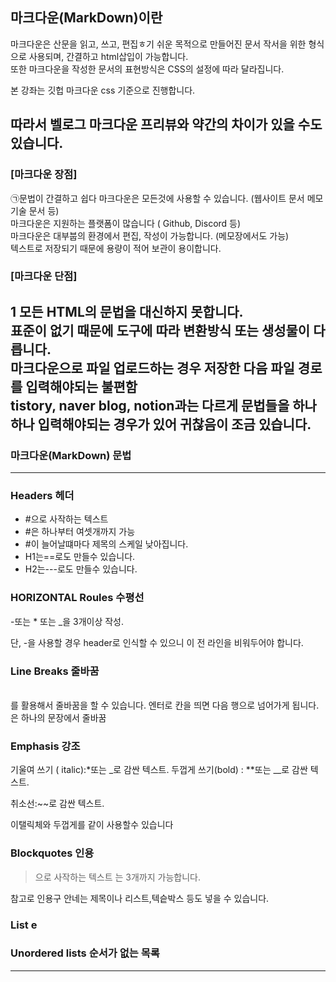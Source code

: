 

## 마크다운(MarkDown)이란

마크다운은 산문을 읽고, 쓰고, 편집ㅎ기 쉬운 목적으로 만들어진 문서 작서을 위한 형식으로 사용되며, 간결하고 html삽입이 가능합니다.        
또한 마크다운을 작성한 문서의 표현방식은 CSS의 설정에 따라 달라집니다.    

본 강좌는 깃헙 마크다운 css 기준으로 진행합니다.    

따라서 벨로그 마크다운 프리뷰와 약간의 차이가 있을 수도 있습니다.
--
### [마크다운 장점]
㉠문법이 간결하고 쉽다
마크다운은 모든것에 사용할 수 있습니다. (웹사이트 문서 메모 기술 문서 등)    
마크다운은 지원하는 플랫폼이 많습니다 ( Github, Discord 등)    
마크다운은 대부붑의 환경에서 편집, 작성이 가능합니다. (메모장에서도 가능)  
텍스트로 저장되기 때문에 용량이 적어 보관이 용이합니다.     

### [마크다운 단점]
1 모든 HTML의 문법을 대신하지 못합니다.   
 표준이 없기 때문에 도구에 따라 변환방식 또는 생성물이 다릅니다.    
 마크다운으로 파일 업로드하는 경우 저장한 다음 **파일 경로**를 입력해야되는 불편함   
 tistory, naver blog, notion과는 다르게 문법들을 하나하나 입력해야되는 경우가 있어 귀찮음이 조금 있습니다.    
 --
 
 ### 마크다운(MarkDown) 문법
 * * *
 
 ### Headers 헤더
* #으로 사작하는 텍스트
* #은 하나부터 여셋개까지 가능
* #이 늘어날떄마다 제목의 스케일 낮아집니다.
* H1는==로도 만들수 있습니다.
* H2는---로도 만들수 있습니다.      

 ### HORIZONTAL Roules 수평선

 -또는 * 또는 _을 3개이상 작성.        

 단, -을 사용할 경우 header로 인식할 수 있으니 이 전 라인을 비워두어야 합니다.

 ### Line Breaks 줄바꿈
 <br>를 활용해서 줄바꿈을 할 수 있습니다.
 엔터로 칸을 띄면 다음 행으로 넘어가게 됩니다. <br>은 하나의 문장에서 줄바꿈    
 

 ### Emphasis 강조
 기울여 쓰기 ( italic):*또는 _로 감싼 텍스트.
 두껍게 쓰기(bold) : **또는 __로 감싼 텍스트.    
 
 취소선:~~로 감싼 텍스트.   
 
 이탤릭체와 두껍게를 같이 사용할수 있습니다
 
 
  ### Blockquotes 인용
 >으로 사작하는 텍스트
 >는 3개까지 가능합니다.
     
 참고로 인용구 안네는 제목이나 리스트,텍슽박스 등도 넣을 수 있습니다.
 
 
   ### List e
     
   ### Unordered lists 순서가 없는 목록
     
     
---




 
 










 



